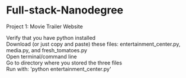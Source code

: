 # Full-stack-Nanodegree
Project 1: Movie Trailer Website

Verify that you have python installed <br>
Download (or just copy and paste) these files: entertainment_center.py, media.py, and fresh_tomatoes.py <br>
Open terminal/command line <br>
Go to directory where you stored the three files <br>
Run with: 'python entertainment_center.py'
